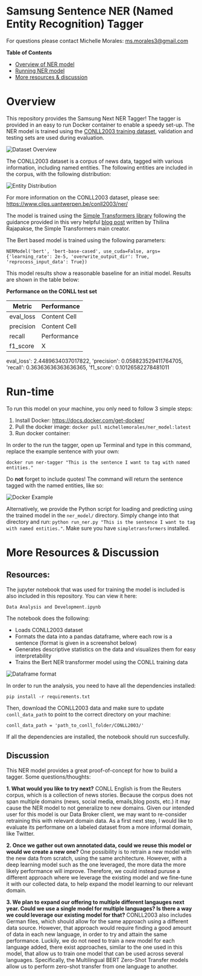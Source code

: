# Samsung Sentence NER (Named Entity Recognition) Tagger
For questions please contact Michelle Morales: ms.morales3@gmail.com

**Table of Contents**
- [Overview of NER model](#Overview)
- [Running NER model](#Running)
- [More resources & discussion](#More)

# Overview

This repository provides the Samsung Next NER Tagger! The tagger is provided in an easy to run Docker container to enable a speedy set-up. The NER model is trained using the [CONLL2003 training dataset](https://github.com/davidsbatista/NER-datasets/tree/master/CONLL2003), validation and testing sets are used during evaluation.

![Dataset Overview](https://github.com/michellemorales/samsung_interview/blob/master/images/CONLL%20Dataset%20Overview.png)

The CONLL2003 dataset is a corpus of news data, tagged with various information, including named entities. The following entities are included in the corpus, with the following distribution:

![Entity Distribution](https://github.com/michellemorales/samsung_interview/blob/master/images/Entities%20Distribution.png)

For more information on the CONLL2003 dataset, please see: https://www.clips.uantwerpen.be/conll2003/ner/

The model is trained using the [Simple Transformers library](https://github.com/ThilinaRajapakse/simpletransformers) following the guidance provided in this very helpful [blog post](https://towardsdatascience.com/simple-transformers-named-entity-recognition-with-transformer-models-c04b9242a2a0Performance ) written by Thilina Rajapakse, the Simple Transformers main creator.

The Bert based model is trained using the following parameters: 

`NERModel('bert', 'bert-base-cased', use_cuda=False, args={'learning_rate': 2e-5, 'overwrite_output_dir': True, 'reprocess_input_data': True})`

This model results show a reasonable baseline for an initial model. Results are shown in the table below:

**Performance on the CONLL test set**

| Metric  | Performance |
| ------------- | ------------- |
| eval_loss | Content Cell  |
| precision  | Content Cell  |
|recall|Performance|
| f1_score | X|

eval_loss': 2.4489634037017822,
 'precision': 0.058823529411764705,
 'recall': 0.36363636363636365,
 'f1_score': 0.10126582278481011
 
# Run-time

To run this model on your machine, you only need to follow 3 simple steps:

1. Install Docker: https://docs.docker.com/get-docker/
2. Pull the docker image: `docker pull michellemorales/ner_model:latest`
4. Run docker container:

In order to the run the tagger, open up Terminal and type in this command, replace the example sentence with your own:

`docker run ner-tagger "This is the sentence I want to tag with named entities."`

Do **not** forget to include quotes! The command will return the sentence tagged with the named entities, like so:

![Docker Example](https://github.com/michellemorales/samsung_interview/blob/master/images/Docker%20Container%20Example.png)

Alternatively, we provide the Python script for loading and predicting using the trained model in the `ner_model/` directory. Simply change into that directory and run: `python run_ner.py "This is the sentence I want to tag with named entities."`. Make sure you have `simpletransformers` installed. 

# More Resources & Discussion

## Resources:

The jupyter notebook that was used for training the model is included is also included in this repository. You can view it here:

`Data Analysis and Development.ipynb`

The notebook does the following:

- Loads CONLL2003 dataset
- Formats the data into a pandas dataframe, where each row is a sentence (format is given in a screenshot below)
- Generates descriptive statistics on the data and visualizes them for easy interpretability 
- Trains the Bert NER transformer model using the CONLL training data

![Dataframe format](https://github.com/michellemorales/samsung_interview/blob/master/images/Dataframe%20Format.png)

In order to run the analysis, you need to have all the dependencies installed:

`pip install -r requirements.txt`

Then, download the CONLL2003 data and make sure to update `conll_data_path` to point to the correct directory on your machine:

`conll_data_path = 'path_to_conll_folder/CONLL2003/'`

If all the dependencies are installed, the notebook should run succesfully. 

## Discussion

This NER model provides a great proof-of-concept for how to build a tagger. Some questions/thoughts:

**1. What would you like to try next?**
CONLL English is from the Reuters corpus, which is a collection of news stories. Because the corpus does not span multiple domains (news, social media, emails,blog posts, etc.) it may cause the NER model to not generalize to new domains. Given our intended user for this model is our Data Broker client, we may want to re-consider retraining this with relevant domain data. As a first next step, I would like to evaluate its performane on a labeled dataset from a more informal domain, like Twitter.

**2. Once we gather out own annotated data, could we reuse this model or would we create a new one?**
One possibility is to retrain a new model with the new data from scratch, using the same architecture. However, with a deep learning model such as the one leveraged, the more data the more likely performance will improve. Therefore, we could instead puruse a different approach where we leverage the existing model and we fine-tune it with our collected data, to help expand the model learning to our relevant domain.

**3. We plan to expand our offering to multiple different langauges next year. Could we use a single model for multiple languages? Is there a way we could leverage our existing model for that?**
CONLL2003 also includes German files, which should allow for the same approach using a different data source. However, that approach would require finding a good amount of data in each new language, in order to try and attain the same performance. Luckily, we do not need to train a new model for each language added, there exist approaches, similar to the one used in this model, that allow us to train one model that can be used across several languages. Specifically, the Multilingual BERT Zero-Shot Transfer models allow us to perform zero-shot transfer from one language to another. 

